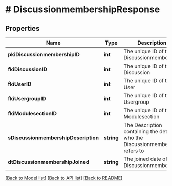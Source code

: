 # # DiscussionmembershipResponse

## Properties

Name | Type | Description | Notes
------------ | ------------- | ------------- | -------------
**pkiDiscussionmembershipID** | **int** | The unique ID of the Discussionmembership |
**fkiDiscussionID** | **int** | The unique ID of the Discussion |
**fkiUserID** | **int** | The unique ID of the User | [optional]
**fkiUsergroupID** | **int** | The unique ID of the Usergroup | [optional]
**fkiModulesectionID** | **int** | The unique ID of the Modulesection | [optional]
**sDiscussionmembershipDescription** | **string** | The Description containing the detail of who the Discussionmembership refers to |
**dtDiscussionmembershipJoined** | **string** | The joined date of the Discussionmembership |

[[Back to Model list]](../../README.md#models) [[Back to API list]](../../README.md#endpoints) [[Back to README]](../../README.md)
